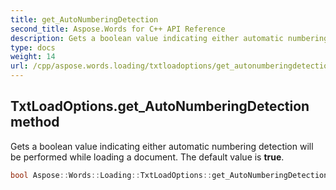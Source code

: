 ```yaml
---
title: get_AutoNumberingDetection
second_title: Aspose.Words for C++ API Reference
description: Gets a boolean value indicating either automatic numbering detection will be performed while loading a document. The default value is true.
type: docs
weight: 14
url: /cpp/aspose.words.loading/txtloadoptions/get_autonumberingdetection/
---
```

## TxtLoadOptions.get_AutoNumberingDetection method


Gets a boolean value indicating either automatic numbering detection will be performed while loading a document. The default value is **true**.

```cpp
bool Aspose::Words::Loading::TxtLoadOptions::get_AutoNumberingDetection() const
```

